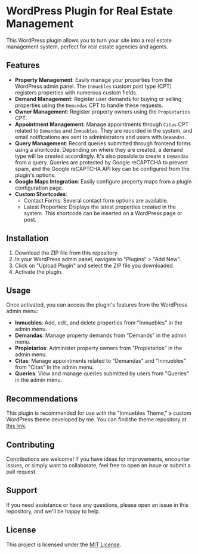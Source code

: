 # WordPress Plugin for Real Estate Management

This WordPress plugin allows you to turn your site into a real estate management system, perfect for real estate agencies and agents.

## Features

- **Property Management**: Easily manage your properties from the WordPress admin panel. The `Inmuebles` custom post type (CPT) registers properties with numerous custom fields.
- **Demand Management**: Register user demands for buying or selling properties using the `Demandas` CPT to handle these requests.
- **Owner Management**: Register property owners using the `Propietarios` CPT.
- **Appointment Management**: Manage appointments through `Citas` CPT related to `Demandas` and `Inmuebles`. They are recorded in the system, and email notifications are sent to administrators and users with `Demandas`.
- **Query Management**: Record queries submitted through frontend forms using a shortcode. Depending on where they are created, a demand type will be created accordingly. It's also possible to create a `Demandas` from a query. Queries are protected by Google reCAPTCHA to prevent spam, and the Google reCAPTCHA API key can be configured from the plugin's options.
- **Google Maps Integration**: Easily configure property maps from a plugin configuration page.
- **Custom Shortcodes**:
  - Contact Forms: Several contact form options are available.
  - Latest Properties: Displays the latest properties created in the system. This shortcode can be inserted on a WordPress page or post.

## Installation

1. Download the ZIP file from this repository.
2. In your WordPress admin panel, navigate to "Plugins" > "Add New".
3. Click on "Upload Plugin" and select the ZIP file you downloaded.
4. Activate the plugin.

## Usage

Once activated, you can access the plugin's features from the WordPress admin menu:

- **Inmuebles**: Add, edit, and delete properties from "Inmuebles" in the admin menu.
- **Demandas**: Manage property demands from "Demands" in the admin menu.
- **Propietarios**: Administer property owners from "Propietarios" in the admin menu.
- **Citas**: Manage appointments related to "Demandas" and "Inmuebles" from "Citas" in the admin menu.
- **Queries**: View and manage queries submitted by users from "Queries" in the admin menu.

## Recommendations

This plugin is recommended for use with the "Inmuebles Theme," a custom WordPress theme developed by me. You can find the theme repository at [this link](https://github.com/jjmontalban/inmuebles-theme).

## Contributing

Contributions are welcome! If you have ideas for improvements, encounter issues, or simply want to collaborate, feel free to open an issue or submit a pull request.

## Support

If you need assistance or have any questions, please open an issue in this repository, and we'll be happy to help.

## License

This project is licensed under the [MIT License](LICENSE).
